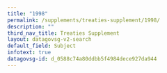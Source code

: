 ```yaml
---
title: "1998"
permalink: /supplements/treaties-supplement/1998/
description: ""
third_nav_title: Treaties Supplement
layout: datagovsg-v2-search
default_field: Subject
infotext: true
datagovsg-id: d_0588c74a80ddbb5f4984dece927da944
---
```

